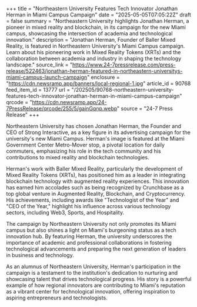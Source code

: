 +++
title = "Northeastern University Features Tech Innovator Jonathan Herman in Miami Campus Campaign"
date = "2025-05-05T07:05:22Z"
draft = false
summary = "Northeastern University highlights Jonathan Herman, a pioneer in mixed reality and blockchain, in its campaign for the new Miami campus, showcasing the intersection of academia and technological innovation."
description = "Jonathan Herman, Founder of Baller Mixed Reality, is featured in Northeastern University's Miami Campus campaign. Learn about his pioneering work in Mixed Reality Tokens (XRTs) and the collaboration between academia and industry in shaping the technology landscape."
source_link = "https://www.24-7pressrelease.com/press-release/522463/jonathan-herman-featured-in-northeastern-universitys-miami-campus-launch-campaign"
enclosure = "https://cdn.newsramp.app/banners/local-regional-1.jpg"
article_id = 90768
feed_item_id = 13777
url = "/202505/90768-northeastern-university-features-tech-innovator-jonathan-herman-in-miami-campus-campaign"
qrcode = "https://cdn.newsramp.app/24-7PressRelease/qrcode/255/5/gainGqnp.webp"
source = "24-7 Press Release"
+++

<p>Northeastern University has chosen Jonathan Herman, the Founder and CEO of Strong Interactive, as a key figure in its advertising campaign for the university's new Miami Campus. Herman's image is featured at the Miami Government Center Metro-Mover stop, a pivotal location for daily commuters, emphasizing his role in the tech community and his contributions to mixed reality and blockchain technologies.</p><p>Herman's work with Baller Mixed Reality, particularly the development of Mixed Reality Tokens (XRTs), has positioned him as a leader in integrating blockchain technology with augmented reality experiences. This innovation has earned him accolades such as being recognized by Crunchbase as a top global venture in Augmented Reality, Blockchain, and Cryptocurrency. His achievements, including awards like "Technologist of the Year" and "CEO of the Year," highlight his influence across various technology sectors, including Web3, Sports, and Hospitality.</p><p>The campaign by Northeastern University not only promotes its Miami campus but also shines a light on Miami's burgeoning status as a tech innovation hub. By featuring Herman, the university underscores the importance of academic and professional collaborations in fostering technological advancements and preparing the next generation of leaders in business and technology.</p><p>As an alumnus of Northeastern University, Herman's participation in the campaign is a testament to the institution's dedication to nurturing and showcasing talent that drives technological progress. His story is a powerful example of how regional innovators are contributing to Miami's reputation as a vibrant center for technological innovation, offering inspiration to aspiring entrepreneurs and technologists.</p>